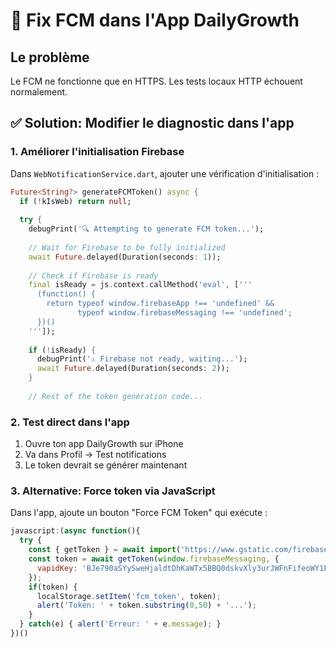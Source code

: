 # 🚀 Fix FCM dans l'App DailyGrowth

## Le problème
Le FCM ne fonctionne que en HTTPS. Les tests locaux HTTP échouent normalement.

## ✅ Solution: Modifier le diagnostic dans l'app

### 1. Améliorer l'initialisation Firebase

Dans `WebNotificationService.dart`, ajouter une vérification d'initialisation :

```dart
Future<String?> generateFCMToken() async {
  if (!kIsWeb) return null;
  
  try {
    debugPrint('🔍 Attempting to generate FCM token...');
    
    // Wait for Firebase to be fully initialized
    await Future.delayed(Duration(seconds: 1));
    
    // Check if Firebase is ready
    final isReady = js.context.callMethod('eval', ['''
      (function() {
        return typeof window.firebaseApp !== 'undefined' && 
               typeof window.firebaseMessaging !== 'undefined';
      })()
    ''']);
    
    if (!isReady) {
      debugPrint('⚠️ Firebase not ready, waiting...');
      await Future.delayed(Duration(seconds: 2));
    }
    
    // Rest of the token generation code...
```

### 2. Test direct dans l'app

1. Ouvre ton app DailyGrowth sur iPhone
2. Va dans Profil → Test notifications  
3. Le token devrait se générer maintenant

### 3. Alternative: Force token via JavaScript

Dans l'app, ajoute un bouton "Force FCM Token" qui exécute :

```javascript
javascript:(async function(){
  try {
    const { getToken } = await import('https://www.gstatic.com/firebasejs/10.8.0/firebase-messaging.js');
    const token = await getToken(window.firebaseMessaging, {
      vapidKey: 'BJe790aSYySweHjaldtDhKaWTx5BBQ0dskvXly3urJWFnFifeoWY1EA8wJnDvyUhIu_s_AZODY9ucqBi0FgMxXs'
    });
    if(token) {
      localStorage.setItem('fcm_token', token);
      alert('Token: ' + token.substring(0,50) + '...');
    }
  } catch(e) { alert('Erreur: ' + e.message); }
})()
```